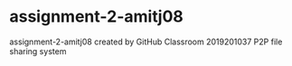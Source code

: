 # assignment-2-amitj08
assignment-2-amitj08 created by GitHub Classroom
2019201037
P2P file sharing system
